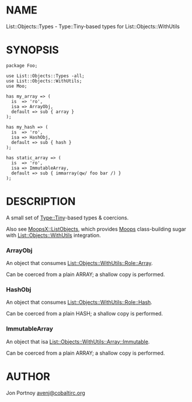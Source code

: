 # NAME

List::Objects::Types - Type::Tiny-based types for List::Objects::WithUtils

# SYNOPSIS

    package Foo;

    use List::Objects::Types -all;
    use List::Objects::WithUtils;
    use Moo;

    has my_array => (
      is  => 'ro',
      isa => ArrayObj,
      default => sub { array }
    );

    has my_hash => (
      is  => 'ro',
      isa => HashObj,
      default => sub { hash }
    );

    has static_array => (
      is  => 'ro',
      isa => ImmutableArray,
      default => sub { immarray(qw/ foo bar /) }
    );

# DESCRIPTION

A small set of [Type::Tiny](http://search.cpan.org/perldoc?Type::Tiny)\-based types & coercions.

Also see [MoopsX::ListObjects](http://search.cpan.org/perldoc?MoopsX::ListObjects), which provides [Moops](http://search.cpan.org/perldoc?Moops) class-building sugar
with [List::Objects::WithUtils](http://search.cpan.org/perldoc?List::Objects::WithUtils) integration.

### ArrayObj

An object that consumes [List::Objects::WithUtils::Role::Array](http://search.cpan.org/perldoc?List::Objects::WithUtils::Role::Array).

Can be coerced from a plain ARRAY; a shallow copy is performed.

### HashObj

An object that consumes [List::Objects::WithUtils::Role::Hash](http://search.cpan.org/perldoc?List::Objects::WithUtils::Role::Hash).

Can be coerced from a plain HASH; a shallow copy is performed.

### ImmutableArray

An object that isa [List::Objects::WithUtils::Array::Immutable](http://search.cpan.org/perldoc?List::Objects::WithUtils::Array::Immutable).

Can be coerced from a plain ARRAY; a shallow copy is performed.

# AUTHOR

Jon Portnoy <avenj@cobaltirc.org>
